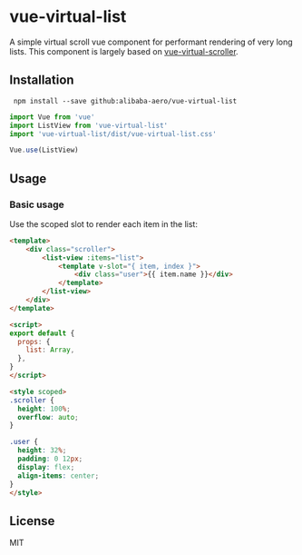 # vue-virtual-list

A simple virtual scroll vue component for performant rendering of very long lists. This component is largely based on [vue-virtual-scroller](https://github.com/Akryum/vue-virtual-scroller).

## Installation

```
 npm install --save github:alibaba-aero/vue-virtual-list
```

```javascript
import Vue from 'vue'
import ListView from 'vue-virtual-list'
import 'vue-virtual-list/dist/vue-virtual-list.css'

Vue.use(ListView)
```

## Usage

### Basic usage

Use the scoped slot to render each item in the list:

```html
<template>
    <div class="scroller">
        <list-view :items="list">
            <template v-slot="{ item, index }">
                <div class="user">{{ item.name }}</div>
            </template>
        </list-view>
    </div>
</template>

<script>
export default {
  props: {
    list: Array,
  },
}
</script>

<style scoped>
.scroller {
  height: 100%;
  overflow: auto;
}

.user {
  height: 32%;
  padding: 0 12px;
  display: flex;
  align-items: center;
}
</style>
```
## License

MIT
